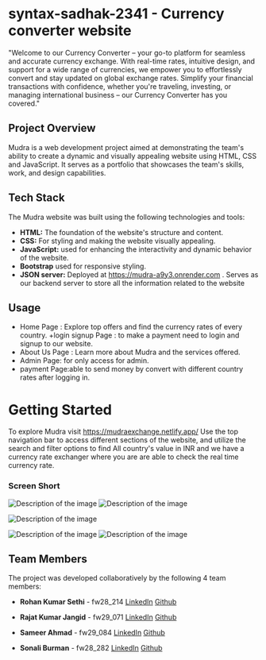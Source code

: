# syntax-sadhak-2341 - Currency converter website

"Welcome to our Currency Converter – your go-to platform for seamless and accurate currency exchange. With real-time rates, intuitive design, and support for a wide range of currencies, we empower you to effortlessly convert and stay updated on global exchange rates. Simplify your financial transactions with confidence, whether you're traveling, investing, or managing international business – our Currency Converter has you covered."

## Project Overview

Mudra is a web development project aimed at demonstrating the team's ability to create a dynamic and visually appealing website using HTML, CSS and JavaScript. It serves as a portfolio that showcases the team's skills, work, and design capabilities.

## Tech Stack

The Mudra website was built using the following technologies and tools:

- **HTML:** The foundation of the website's structure and content.
- **CSS:** For styling and making the website visually appealing.
- **JavaScript:** used for enhancing the interactivity and dynamic behavior of the website.
- **Bootstrap** used for responsive styling.
- **JSON server:** Deployed at https://mudra-a9y3.onrender.com . Serves as our backend server to store all the information related to the website

## Usage

- Home Page : Explore top offers and find the currency rates of every country.
  +login signup Page : to make a payment need to login and signup to our website.
- About Us Page : Learn more about Mudra and the services offered.
- Admin Page: for only access for admin.
- payment Page:able to send money by convert with different country rates after logging in.

# Getting Started

To explore Mudra visit https://mudraexchange.netlify.app/ Use the top navigation bar to access different sections of the website, and utilize the search and filter options to find All country's value in INR and we have a currency rate exchanger where you are are able to check the real time currency rate.

### Screen Short

<img src="" alt="Description of the image" ></img>
<img src="" alt="Description of the image" ></img>

<img src="" alt="Description of the image"></img>

<img src="" alt="Description of the image"></img>
<img src="" alt="Description of the image"></img>




## Team Members

The project was developed collaboratively by the following 4 team members:

- **Rohan Kumar Sethi** - fw28_214
  <a href="www.linkedin.com/in/rohansethi347">LinkedIn</a>
  <a href="https://github.com/ROHANKUMAR347">Github</a>

- **Rajat Kumar Jangid** - fw29_071
  <a href="https://www.linkedin.com/in/rajat-jangid-2b2a5b232/">LinkedIn</a>
  <a href="https://github.com/RajatKumarJangid">Github</a>
- **Sameer Ahmad** - fw29_084
  <a href="https://www.linkedin.com/in/sameer-ahmad-aa985428b/">LinkedIn</a>
  <a href="https://github.com/Sameeer-Ahmad">Github</a>

- **Sonali Burman** - fw28_282
  <a href="http://www.linkedin.com/in/sonali-burman-363549261">LinkedIn</a>
  <a href="https://github.com/Sonali020200">Github</a>
